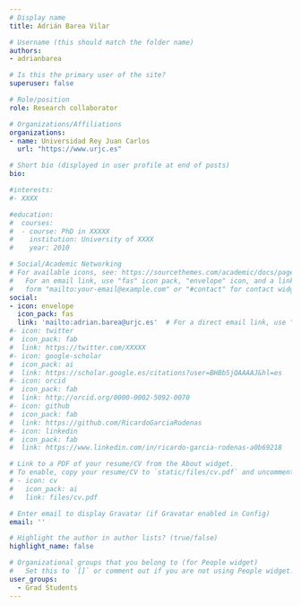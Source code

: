 ```yaml
---
# Display name
title: Adrián Barea Vilar

# Username (this should match the folder name)
authors:
- adrianbarea

# Is this the primary user of the site?
superuser: false

# Role/position
role: Research collaborator

# Organizations/Affiliations
organizations:
- name: Universidad Rey Juan Carlos
  url: "https://www.urjc.es"

# Short bio (displayed in user profile at end of posts)
bio:

#interests:
#- XXXX

#education:
#  courses:
#  - course: PhD in XXXXX
#    institution: University of XXXX
#    year: 2010

# Social/Academic Networking
# For available icons, see: https://sourcethemes.com/academic/docs/page-builder/#icons
#   For an email link, use "fas" icon pack, "envelope" icon, and a link in the
#   form "mailto:your-email@example.com" or "#contact" for contact widget.
social:
- icon: envelope
  icon_pack: fas
  link: 'mailto:adrian.barea@urjc.es'  # For a direct email link, use "mailto:test@example.org".
#- icon: twitter
#  icon_pack: fab
#  link: https://twitter.com/XXXXX
#- icon: google-scholar
#  icon_pack: ai
#  link: https://scholar.google.es/citations?user=BHBb5jQAAAAJ&hl=es
#- icon: orcid
#  icon_pack: fab
#  link: http://orcid.org/0000-0002-5092-0070
#- icon: github
#  icon_pack: fab
#  link: https://github.com/RicardoGarciaRodenas
#- icon: linkedin
#  icon_pack: fab
#  link: https://www.linkedin.com/in/ricardo-garcia-rodenas-a0b69218

# Link to a PDF of your resume/CV from the About widget.
# To enable, copy your resume/CV to `static/files/cv.pdf` and uncomment the lines below.
# - icon: cv
#   icon_pack: ai
#   link: files/cv.pdf

# Enter email to display Gravatar (if Gravatar enabled in Config)
email: ''

# Highlight the author in author lists? (true/false)
highlight_name: false

# Organizational groups that you belong to (for People widget)
#   Set this to `[]` or comment out if you are not using People widget.
user_groups:
  - Grad Students
---
```

